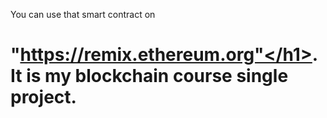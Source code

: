 You can use that smart contract on <h1>"https://remix.ethereum.org"</h1>. It is my blockchain course single project.
